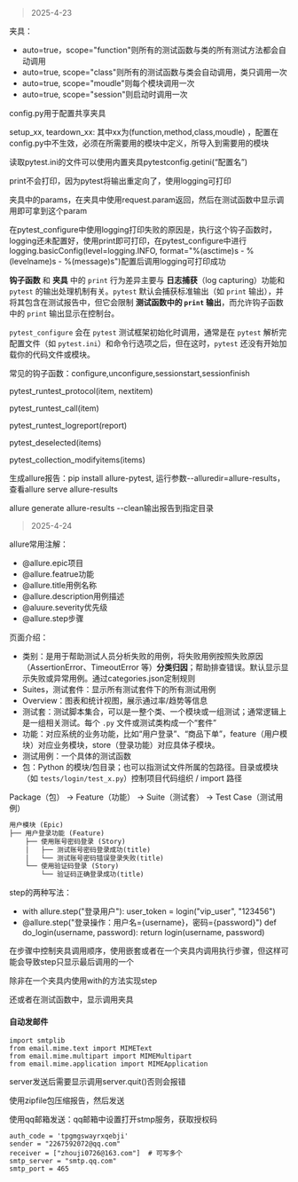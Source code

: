 > 2025-4-23

夹具：

* auto=true，scope="function"则所有的测试函数与类的所有测试方法都会自动调用
* auto=true, scope="class"则所有的测试函数与类会自动调用，类只调用一次
* auto=true, scope="moudle"则每个模块调用一次
* auto=true, scope="session"则启动时调用一次

config.py用于配置共享夹具

setup_xx, teardown_xx: 其中xx为(function,method,class,moudle) ，配置在config.py中不生效，必须在所需要用的模块中定义，所导入到需要用的模块

读取pytest.ini的文件可以使用内置夹具pytestconfig.getini(“配置名”)

print不会打印，因为pytest将输出重定向了，使用logging可打印

夹具中的params，在夹具中使用request.param返回，然后在测试函数中显示调用即可拿到这个param

在pytest_configure中使用logging打印失败的原因是，执行这个钩子函数时，logging还未配置好，使用print即可打印，在pytest_configure中进行logging.basicConfig(level=logging.INFO, format="%(asctime)s - %(levelname)s - %(message)s")配置后调用logging可打印成功

**钩子函数** 和 **夹具** 中的 `print` 行为差异主要与 **日志捕获**（log capturing）功能和 `pytest` 的输出处理机制有关。`pytest` 默认会捕获标准输出（如 `print` 输出），并将其包含在测试报告中，但它会限制 **测试函数中的 `print` 输出**，而允许钩子函数中的 `print` 输出显示在控制台。

`pytest_configure` 会在 `pytest` 测试框架初始化时调用，通常是在 `pytest` 解析完配置文件（如 `pytest.ini`）和命令行选项之后，但在这时，`pytest` 还没有开始加载你的代码文件或模块。

常见的钩子函数：configure,unconfigure,sessionstart,sessionfinish

pytest_runtest_protocol(item, nextitem)

pytest_runtest_call(item)

pytest_runtest_logreport(report)

pytest_deselected(items)

pytest_collection_modifyitems(items)

生成allure报告：pip install allure-pytest, 运行参数--alluredir=allure-results，查看allure serve allure-results

allure generate allure-results --clean输出报告到指定目录

> 2025-4-24

allure常用注解：

* @allure.epic项目
* @allure.featrue功能
* @allure.title用例名称
* @allure.description用例描述
* @aluure.severity优先级
* @allure.step步骤

页面介绍：

* 类别：是用于帮助测试人员分析失败的用例，将失败用例按照失败原因（AssertionError、TimeoutError 等）**分类归因**；帮助排查错误。默认显示显示失败或异常用例。通过categories.json定制规则
* Suites，测试套件：显示所有测试套件下的所有测试用例
* Overview：图表和统计视图，展示通过率/趋势等信息
* 测试套：测试脚本集合，可以是一整个类、一个模块或一组测试；通常逻辑上是一组相关测试。每个 `.py` 文件或测试类构成一个“套件”
* 功能：对应系统的业务功能，比如“用户登录”、“商品下单”，feature（用户模块）对应业务模块，store（登录功能）对应具体子模块。
* 测试用例：一个具体的测试函数
* 包：Python 的模块/包目录；也可以指测试文件所属的包路径。目录或模块（如 `tests/login/test_x.py`）控制项目代码组织 / import 路径

Package（包） → Feature（功能） → Suite（测试套） → Test Case（测试用例）

```sql
用户模块 (Epic)
├── 用户登录功能 (Feature)
    ├── 使用账号密码登录 (Story)
    │   ├── 测试账号密码登录成功(title)
    │   └── 测试账号密码错误登录失败(title)
    └── 使用验证码登录 (Story)
        └── 验证码正确登录成功(title)
```

step的两种写法：

* with allure.step("登录用户"):
          user_token = login("vip_user", "123456")
* @allure.step("登录操作：用户名={username}，密码={password}")
  def do_login(username, password):
      return login(username, password)

在步骤中控制夹具调用顺序，使用嵌套或者在一个夹具内调用执行步骤，但这样可能会导致step只显示最后调用的一个

除非在一个夹具内使用with的方法实现step

还或者在测试函数中，显示调用夹具

#### 自动发邮件

```
import smtplib
from email.mime.text import MIMEText
from email.mime.multipart import MIMEMultipart
from email.mime.application import MIMEApplication
```

server发送后需要显示调用server.quit()否则会报错

使用zipfile包压缩报告，然后发送

使用qq邮箱发送：qq邮箱中设置打开stmp服务，获取授权码

```
auth_code = 'tpgmgswayrxqebji'
sender = "2267592072@qq.com"
receiver = ["zhouji0726@163.com"]  # 可写多个
smtp_server = "smtp.qq.com"
smtp_port = 465
```
